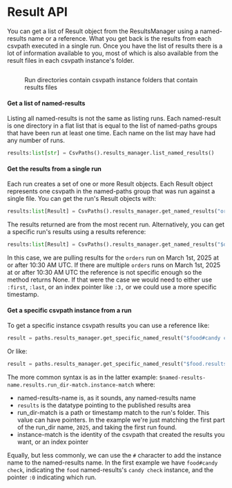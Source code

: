 # Result API

You can get a list of Result object from the ResultsManager using a named-results name or a reference. What you get back is the results from each csvpath executed in a single run. Once you have the list of results there is a lot of information available to you, most of which is also available from the result files in each csvpath instance's folder.&#x20;

<figure><img src="../../../../../.gitbook/assets/Screenshot 2025-03-29 at 11.04.54 PM.png" alt=""><figcaption><p>Run directories contain csvpath instance folders that contain results files</p></figcaption></figure>

#### Get a list of named-results

Listing all named-results is not the same as listing runs. Each named-result is one directory in a flat list that is equal to the list of named-paths groups that have been run at least one time. Each name on the list may have had any number of runs.

```python
results:list[str] = CsvPaths().results_manager.list_named_results()
```

#### Get the results from a single run

Each run creates a set of one or more Result objects. Each Result object represents one csvpath in the named-paths group that was run against a single file. You can get the run's Result objects with:&#x20;

```python
results:list[Result] = CsvPaths().results_manager.get_named_results("orders")
```

The results returned are from the most recent run. Alternatively, you can get a specific run's results using a results reference:

```python
results:list[Result] = CsvPaths().results_manager.get_named_results("$orders.results.2025-03-01_10:3")")
```

In this case, we are pulling results for the `orders` run on March 1st, 2025 at or after 10:30 AM UTC.  If there are multiple `orders` runs on March 1st, 2025 at or after 10:30 AM UTC the reference is not specific enough so the method returns None. If that were the case we would need to either use `:first`, `:last`, or an index pointer like `:3,` or we could use a more specific timestamp.

#### Get a specific csvpath instance from a run

To get a specific instance csvpath results you can use a reference like:

```python
result = paths.results_manager.get_specific_named_result("$food#candy check.results.:0")
```

Or like:&#x20;

```python
result = paths.results_manager.get_specific_named_result("$food.results.2025.candy check")
```

The more common syntax is as in the latter example: `$named-results-name.results.run_dir-match.instance-match` where:

* named-results-name is, as it sounds, any named-results name
* `results` is the datatype pointing to the published results area
* run\_dir-match is a path or timestamp match to the run's folder. This value can have pointers. In the example we're just matching the first part of the run\_dir name, `2025`, and taking the first run found.
* instance-match is the identity of the csvpath that created the results you want, or an index pointer

Equally, but less commonly, we can use the `#` character to add the instance name to the named-results name. In the first example we have `food#candy check`, indicating the `food` named-results's `candy check` instance, and the pointer `:0` indicating which run.



